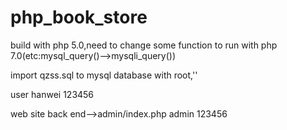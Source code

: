 # php_book_store
build with php 5.0,need to change some function to run with php 7.0(etc:mysql_query()-->mysqli_query())

import qzss.sql to mysql database with root,''

user
hanwei 123456

web site back end-->admin/index.php
admin 123456



